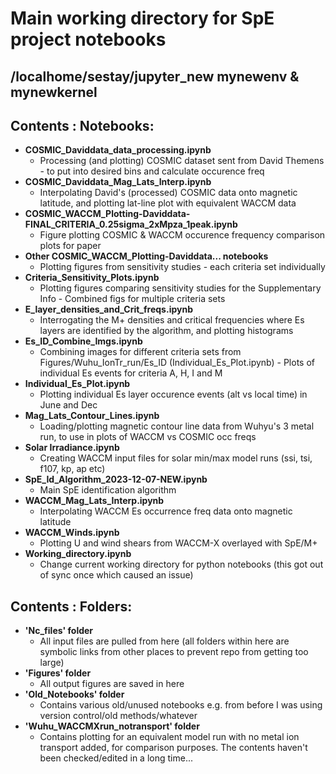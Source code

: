 # Main working directory for SpE project notebooks 
## /localhome/sestay/jupyter_new  mynewenv & mynewkernel

## Contents : Notebooks:
    
- **COSMIC_Daviddata_data_processing.ipynb**
  - Processing (and plotting) COSMIC dataset sent from David Themens - to put into desired bins and calculate occurence freq
- **COSMIC_Daviddata_Mag_Lats_Interp.ipynb**
  - Interpolating David's (processed) COSMIC data onto magnetic latitude, and plotting lat-line plot with equivalent WACCM data
- **COSMIC_WACCM_Plotting-Daviddata-FINAL_CRITERIA_0.25sigma_2xMpza_1peak.ipynb**
  - Figure plotting COSMIC & WACCM occurence frequency comparison plots for paper
- **Other COSMIC_WACCM_Plotting-Daviddata... notebooks**
  - Plotting figures from sensitivity studies - each criteria set individually
- **Criteria_Sensitivity_Plots.ipynb**
  - Plotting figures comparing sensitivity studies for the Supplementary Info - Combined figs for multiple criteria sets
- **E_layer_densities_and_Crit_freqs.ipynb**
  - Interrogating the M+ densities and critical frequencies where Es layers are identified by the algorithm, and plotting histograms
- **Es_ID_Combine_Imgs.ipynb**
  - Combining images for different criteria sets from Figures/Wuhu_IonTr_run/Es_ID (Individual_Es_Plot.ipynb) - Plots of individual Es events for criteria A, H, I and M
- **Individual_Es_Plot.ipynb**
  - Plotting individual Es layer occurence events (alt vs local time) in June and Dec
- **Mag_Lats_Contour_Lines.ipynb**
  - Loading/plotting magnetic contour line data from Wuhyu's 3 metal run, to use in plots of WACCM vs COSMIC occ freqs
- **Solar Irradiance.ipynb**
  - Creating WACCM input files for solar min/max model runs (ssi, tsi, f107, kp, ap etc)
- **SpE_Id_Algorithm_2023-12-07-NEW.ipynb**
  - Main SpE identification algorithm 
- **WACCM_Mag_Lats_Interp.ipynb**
  - Interpolating WACCM Es occurrence freq data onto magnetic latitude
- **WACCM_Winds.ipynb**
  - Plotting U and wind shears from WACCM-X overlayed with SpE/M+
- **Working_directory.ipynb**
  - Change current working directory for python notebooks (this got out of sync once which caused an issue)
    
## Contents : Folders:

- **'Nc_files' folder**
  - All input files are pulled from here (all folders within here are symbolic links from other places to prevent repo from getting too large)
- **'Figures' folder**
  - All output figures are saved in here
- **'Old_Notebooks' folder**
  - Contains various old/unused notebooks e.g. from before I was using version control/old methods/whatever
- **'Wuhu_WACCMXrun_notransport' folder**
  - Contains plotting for an equivalent model run with no metal ion transport added, for comparison purposes. The contents haven't been checked/edited in a long time...
    
